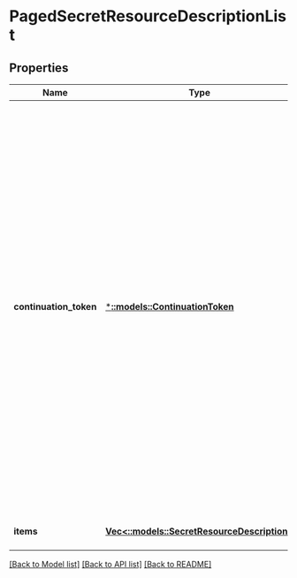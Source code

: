 # PagedSecretResourceDescriptionList

## Properties
Name | Type | Description | Notes
------------ | ------------- | ------------- | -------------
**continuation_token** | [***::models::ContinuationToken**](ContinuationToken.md) | The continuation token parameter is used to obtain next set of results. The continuation token is included in the response of the API when the results from the system do not fit in a single response. When this value is passed to the next API call, the API returns next set of results. If there are no further results, then the continuation token is not included in the response. | [optional] [default to null]
**items** | [**Vec<::models::SecretResourceDescription>**](SecretResourceDescription.md) | One page of the list. | [optional] [default to null]

[[Back to Model list]](../README.md#documentation-for-models) [[Back to API list]](../README.md#documentation-for-api-endpoints) [[Back to README]](../README.md)


